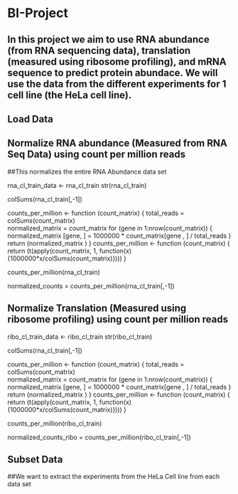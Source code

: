 # BI-Project
## In this project we aim to use RNA abundance (from RNA sequencing data), translation (measured using ribosome profiling), and mRNA sequence to predict protein abundace. We will use the data from the different experiments for 1 cell line (the HeLa cell line). 
## Load Data



## Normalize  RNA abundance (Measured from RNA Seq Data) using count per million reads
##This normalizes the entire RNA Abundance data set

rna_cl_train_data <- rna_cl_train
str(rna_cl_train)

colSums(rna_cl_train[,-1])

counts_per_million <- function (count_matrix) { 
  total_reads = colSums(count_matrix)  
  normalized_matrix = count_matrix
  for (gene in 1:nrow(count_matrix)) { 
    normalized_matrix [gene, ] = 1000000 * count_matrix[gene , ] / total_reads
  }
  return (normalized_matrix )
}
counts_per_million <- function (count_matrix) { 
  return (t(apply(count_matrix, 1, function(x){1000000*x/colSums(count_matrix)})))
}

counts_per_million(rna_cl_train)

normalized_counts = counts_per_million(rna_cl_train[,-1]) 

## Normalize Translation (Measured using ribosome profiling) using count per million reads

ribo_cl_train_data <- ribo_cl_train
str(ribo_cl_train)

colSums(rna_cl_train[,-1])

counts_per_million <- function (count_matrix) { 
  total_reads = colSums(count_matrix)  
  normalized_matrix = count_matrix
  for (gene in 1:nrow(count_matrix)) { 
    normalized_matrix [gene, ] = 1000000 * count_matrix[gene , ] / total_reads
  }
  return (normalized_matrix )
}
counts_per_million <- function (count_matrix) { 
  return (t(apply(count_matrix, 1, function(x){1000000*x/colSums(count_matrix)})))
}

counts_per_million(ribo_cl_train)

normalized_counts_ribo = counts_per_million(ribo_cl_train[,-1]) 

## Subset Data 
##We want to extract the experiments from the HeLa Cell line from each data set


